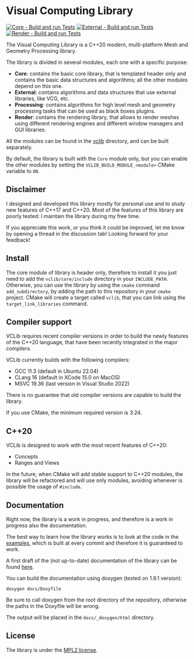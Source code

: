 # Visual Computing Library

[![Core - Build and run Tests](https://github.com/cnr-isti-vclab/vclib/actions/workflows/Core_BuildAndRunTests.yml/badge.svg)](https://github.com/cnr-isti-vclab/vclib/actions/workflows/Core_BuildAndRunTests.yml) [![External - Build and run Tests](https://github.com/cnr-isti-vclab/vclib/actions/workflows/External_BuildAndRunTests.yml/badge.svg)](https://github.com/cnr-isti-vclab/vclib/actions/workflows/External_BuildAndRunTests.yml) [![Render - Build and run Tests](https://github.com/cnr-isti-vclab/vclib/actions/workflows/Render_BuildAndRunTests.yml/badge.svg)](https://github.com/cnr-isti-vclab/vclib/actions/workflows/Render_BuildAndRunTests.yml)

The Visual Computing Library is a C++20 modern, multi-platform Mesh and Geometry Processing library.

The library is divided in several modules, each one with a specific purpose:
  - **Core**: contains the basic core library, that is templated header only and contains the basic data structures and algorithms; all the other modules depend on this one.
  - **External**: contains algorithms and data structures that use external libraries, like VCG, etc.
  - **Processing**: contains algorithms for high level mesh and geometry processing tasks that can be used as black boxes plugins.
  - **Render**: contains the rendering library, that allows to render meshes using different rendering engines and different window managers and GUI libraries.

All the modules can be found in the [vclib](vclib) directory, and can be built separately.

By default, the library is built with the `Core` module only, but you can enable the other modules by setting the `VCLIB_BUILD_MODULE_<module>` CMake variable to `ON`.

## Disclaimer

I designed and developed this library mostly for personal use and to study new features of C++17 and C++20.
Most of the features of this library are poorly tested: I maintain the library during my free time.

If you appreciate this work, or you think it could be improved, let me know by opening a thread in the discussion tab!
Looking forward for your feedback!

## Install

The core module of library is header only, therefore to install it you just need to add the `vclib/core/include` directory in your
`INCLUDE_PATH`.
Otherwise, you can use the library by using the `cmake` command `add_subdirectory`, by adding the path to this repository
in your `cmake` project. CMake will create a target called `vclib`, that you can link using the `target_link_libraries` command.

## Compiler support

VCLib requires recent compiler versions in order to build the newly features of the C++20 language, that have been recently integrated in the major compilers.

VCLib currently builds with the following compilers:
  - GCC 11.3 (default in Ubuntu 22.04)
  - CLang 16 (default in XCode 15.0 on MacOS)
  - MSVC 19.36 (last version in Visual Studio 2022)

There is no guarantee that old compiler versions are capable to build the library.

If you use CMake, the minimum required version is 3.24.

## C++20

VCLib is designed to work with the most recent features of C++20:
  - Concepts
  - Ranges and Views

In the future, when CMake will add stable support to C++20 modules, the library will be refactored and will use only modules,
avoiding whenever is possible the usage of `#include`.

## Documentation

Right now, the library is a work in progress, and therefore is a work in progress also the documentation.

The best way to learn how the library works is to look at the code in the [examples](examples), which is built at every commit and therefore it is guaranteed to work.

A first draft of the (not up-to-date) documentation of the library can be found [here](https://alemuntoni.github.io/vclib/).

You can build the documentation using doxygen (tested on 1.9.1 version):

```
doxygen docs/Doxyfile
```

Be sure to call doxygen from the root directory of the repository, otherwise the paths in the Doxyfile will be wrong.

The output will be placed in the `docs/_doxygen/html` directory.

## License

The library is under the [MPL2 license](LICENSE).
